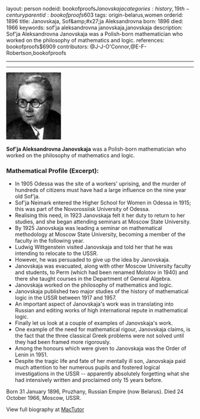 layout: person
nodeid: bookofproofs$Janovskaja
categories: history,19th-century
parentid: bookofproofs$603
tags: origin-belarus,women
orderid: 1896
title: Janovskaja, Sof&amp;amp;#x27;ja Aleksandrovna
born: 1896
died: 1966
keywords: sof'ja aleksandrovna janovskaja,janovskaja
description: Sof'ja Aleksandrovna Janovskaja was a Polish-born mathematician who worked on the philosophy of mathematics and logic.
references: bookofproofs$6909
contributors: @J-J-O'Connor,@E-F-Robertson,bookofproofs

---



---

![Janovskaja.jpg](https://github.com/bookofproofs/bookofproofs.github.io/blob/main/_sources/_assets/images/portraits/Janovskaja.jpg?raw=true)

**Sof'ja Aleksandrovna Janovskaja** was a Polish-born mathematician who worked on the philosophy of mathematics and logic.

### Mathematical Profile (Excerpt):
* In 1905 Odessa was the site of a workers' uprising, and the murder of hundreds of citizens must have had a large influence on the nine year old Sof'ja.
* Sof'ja Neimark entered the Higher School for Women in Odessa in 1915; this was part of the Novorossiisk University of Odessa.
* Realising this need, in 1923 Janovskaja felt it her duty to return to her studies, and she began attending seminars at Moscow State University.
* By 1925 Janovskaja was leading a seminar on mathematical methodology at Moscow State University, becoming a member of the faculty in the following year.
* Ludwig Wittgenstein visited Janovskaja and told her that he was intending to relocate to the USSR.
* However, he was persuaded to give up the idea by Janovskaja.
* Janovskaja was evacuated, along with other Moscow University faculty and students, to Perm (which had been renamed Molotov in 1940) and there she taught courses in the Department of General Algebra.
* Janovskaja worked on the philosophy of mathematics and logic.
* Janovskaja published two major studies of the history of mathematical logic in the USSR between 1917 and 1957.
* An important aspect of Janovskaja's work was in translating into Russian and editing works of high international repute in mathematical logic.
* Finally let us look at a couple of examples of Janovskaja's work.
* One example of the need for mathematical rigour, Janovskaja claims, is the fact that the three classical Greek problems were not solved until they had been framed more rigorously.
* Among the honours which were given to Janovskaja was the Order of Lenin in 1951.
* Despite the tragic life and fate of her mentally ill son, Janovskaja paid much attention to her numerous pupils and fostered logical investigations in the USSR -- apparently absolutely forgetting what she had intensively written and proclaimed only 15 years before.

Born 31 January 1896, Pruzhany, Russian Empire (now Belarus). Died 24 October 1966, Moscow, USSR.

View full biography at [MacTutor](https://mathshistory.st-andrews.ac.uk/Biographies/Janovskaja/)
